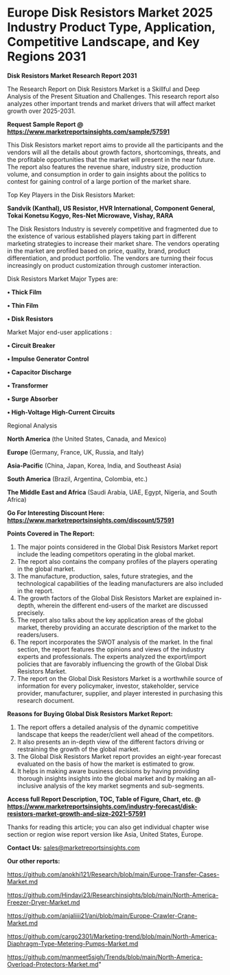 # Europe Disk Resistors Market 2025 Industry Product Type, Application, Competitive Landscape, and Key Regions 2031

<strong>Disk Resistors Market Research Report 2031</strong>

The Research Report on Disk Resistors Market is a Skillful and Deep Analysis of the Present Situation and Challenges. This research report also analyzes other important trends and market drivers that will affect market growth over 2025-2031.

<strong>Request Sample Report @ <a href=https://www.marketreportsinsights.com/sample/57591>https://www.marketreportsinsights.com/sample/57591</a></strong>

This Disk Resistors market report aims to provide all the participants and the vendors will all the details about growth factors, shortcomings, threats, and the profitable opportunities that the market will present in the near future. The report also features the revenue share, industry size, production volume, and consumption in order to gain insights about the politics to contest for gaining control of a large portion of the market share.

Top Key Players in the Disk Resistors Market:

<strong>Sandvik (Kanthal), US Resistor, HVR International, Component General, Tokai Konetsu Kogyo, Res-Net Microwave, Vishay, RARA</strong>

The Disk Resistors Industry is severely competitive and fragmented due to the existence of various established players taking part in different marketing strategies to increase their market share. The vendors operating in the market are profiled based on price, quality, brand, product differentiation, and product portfolio. The vendors are turning their focus increasingly on product customization through customer interaction.

Disk Resistors Market Major Types are:

<strong>• Thick Film

• Thin Film

• Disk Resistors</strong>

Market Major end-user applications :

<strong>• Circuit Breaker

• Impulse Generator Control

• Capacitor Discharge

• Transformer

• Surge Absorber

• High-Voltage High-Current Circuits</strong>

Regional Analysis

</u><strong><b>North America</b></strong> (the United States, Canada, and Mexico)

<strong><b>Europe </b></strong>(Germany, France, UK, Russia, and Italy)

<strong><b>Asia-Pacific</b></strong> (China, Japan, Korea, India, and Southeast Asia)

<strong><b>South America</b></strong> (Brazil, Argentina, Colombia, etc.)

<strong><b>The Middle East and Africa</b></strong> (Saudi Arabia, UAE, Egypt, Nigeria, and South Africa)

<strong>Go For Interesting Discount Here: <a href=https://www.marketreportsinsights.com/discount/57591>https://www.marketreportsinsights.com/discount/57591</a></strong>

<strong>Points Covered in The Report:</strong>
<ol>
  <li>The major points considered in the Global Disk Resistors Market report include the leading competitors operating in the global market.</li>
  <li>The report also contains the company profiles of the players operating in the global market.</li>
  <li>The manufacture, production, sales, future strategies, and the technological capabilities of the leading manufacturers are also included in the report.</li>
  <li>The growth factors of the Global Disk Resistors Market are explained in-depth, wherein the different end-users of the market are discussed precisely.</li>
  <li>The report also talks about the key application areas of the global market, thereby providing an accurate description of the market to the readers/users.</li>
  <li>The report incorporates the SWOT analysis of the market. In the final section, the report features the opinions and views of the industry experts and professionals. The experts analyzed the export/import policies that are favorably influencing the growth of the Global Disk Resistors Market.</li>
  <li>The report on the Global Disk Resistors Market is a worthwhile source of information for every policymaker, investor, stakeholder, service provider, manufacturer, supplier, and player interested in purchasing this research document.</li>
</ol>
<strong>Reasons for Buying Global Disk Resistors Market Report:</strong>

<ol>
  <li>The report offers a detailed analysis of the dynamic competitive landscape that keeps the reader/client well ahead of the competitors.</li>
  <li>It also presents an in-depth view of the different factors driving or restraining the growth of the global market.</li>
  <li>The Global Disk Resistors Market report provides an eight-year forecast evaluated on the basis of how the market is estimated to grow.</li>
  <li>It helps in making aware business decisions by having providing thorough insights insights into the global market and by making an all-inclusive analysis of the key market segments and sub-segments.</li>
</ol>
<strong>Access full Report Description, TOC, Table of Figure, Chart, etc. @ <a href=https://www.marketreportsinsights.com/industry-forecast/disk-resistors-market-growth-and-size-2021-57591>https://www.marketreportsinsights.com/industry-forecast/disk-resistors-market-growth-and-size-2021-57591</a></strong>


Thanks for reading this article; you can also get individual chapter wise section or region wise report version like Asia, United States, Europe.

<strong>Contact Us:</strong>
sales@marketreportsinsights.com

<strong>Our other reports:</strong>

<a href=https://github.com/anokhi121/Research/blob/main/Europe-Transfer-Cases-Market.md>https://github.com/anokhi121/Research/blob/main/Europe-Transfer-Cases-Market.md</a>

<a href=https://github.com/Hindavi23/Researchinsights/blob/main/North-America-Freezer-Dryer-Market.md>https://github.com/Hindavi23/Researchinsights/blob/main/North-America-Freezer-Dryer-Market.md</a>

<a href=https://github.com/anjaliiii21/ani/blob/main/Europe-Crawler-Crane-Market.md>https://github.com/anjaliiii21/ani/blob/main/Europe-Crawler-Crane-Market.md</a>

<a href=https://github.com/cargo2301/Marketing-trend/blob/main/North-America-Diaphragm-Type-Metering-Pumps-Market.md>https://github.com/cargo2301/Marketing-trend/blob/main/North-America-Diaphragm-Type-Metering-Pumps-Market.md</a>

<a href=https://github.com/manmeet5sigh/Trends/blob/main/North-America-Overload-Protectors-Market.md>https://github.com/manmeet5sigh/Trends/blob/main/North-America-Overload-Protectors-Market.md</a>"
